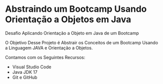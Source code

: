 # Abstraindo um Bootcamp Usando Orientação a Objetos em Java
Desafio Aplicando Orientação a Objeto em Java de um Bootcamp

O Objetivo Desse Projeto é Abstrair os Conceitos de um Bootcamp Usando a Linguagem JAVA e Orientação a Objetos.

Contamos com os Seguintes Recursos:

 - Visual Studio Code
 - Java JDK 17
 - Git e GitHub
